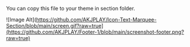 You can copy this file to your theme in section folder.


![Image Alt](https://github.com/AKJPLAY/Icon-Text-Marquee-Section/blob/main/screen.gif?raw=true](https://github.com/AKJPLAY/Footer-1/blob/main/screenshot-footer.png?raw=true)
